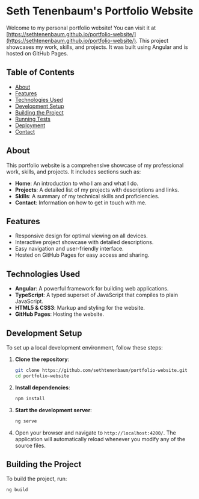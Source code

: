 # Seth Tenenbaum's Portfolio Website

Welcome to my personal portfolio website! You can visit it at [https://sethtenenbaum.github.io/portfolio-website/](https://sethtenenbaum.github.io/portfolio-website/). This project showcases my work, skills, and projects. It was built using Angular and is hosted on GitHub Pages.

## Table of Contents

- [About](#about)
- [Features](#features)
- [Technologies Used](#technologies-used)
- [Development Setup](#development-setup)
- [Building the Project](#building-the-project)
- [Running Tests](#running-tests)
- [Deployment](#deployment)
- [Contact](#contact)

## About

This portfolio website is a comprehensive showcase of my professional work, skills, and projects. It includes sections such as:

- **Home**: An introduction to who I am and what I do.
- **Projects**: A detailed list of my projects with descriptions and links.
- **Skills**: A summary of my technical skills and proficiencies.
- **Contact**: Information on how to get in touch with me.

## Features

- Responsive design for optimal viewing on all devices.
- Interactive project showcase with detailed descriptions.
- Easy navigation and user-friendly interface.
- Hosted on GitHub Pages for easy access and sharing.

## Technologies Used

- **Angular**: A powerful framework for building web applications.
- **TypeScript**: A typed superset of JavaScript that compiles to plain JavaScript.
- **HTML5 & CSS3**: Markup and styling for the website.
- **GitHub Pages**: Hosting the website.

## Development Setup

To set up a local development environment, follow these steps:

1. **Clone the repository**:
    ```bash
    git clone https://github.com/sethtenenbaum/portfolio-website.git
    cd portfolio-website
    ```

2. **Install dependencies**:
    ```bash
    npm install
    ```

3. **Start the development server**:
    ```bash
    ng serve
    ```

4. Open your browser and navigate to `http://localhost:4200/`. The application will automatically reload whenever you modify any of the source files.

## Building the Project

To build the project, run:

```bash
ng build